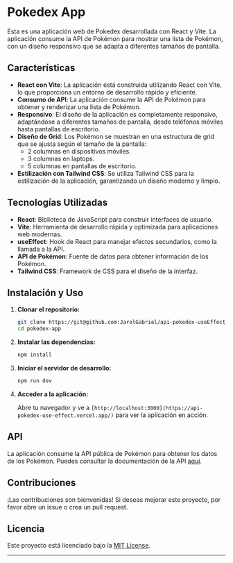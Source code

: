 # Pokedex App

Esta es una aplicación web de Pokedex desarrollada con React y Vite. La
aplicación consume la API de Pokémon para mostrar una lista de Pokémon, con un
diseño responsivo que se adapta a diferentes tamaños de pantalla.

## Características

- **React con Vite**: La aplicación está construida utilizando React con Vite,
  lo que proporciona un entorno de desarrollo rápido y eficiente.
- **Consumo de API**: La aplicación consume la API de Pokémon para obtener y
  renderizar una lista de Pokémon.
- **Responsivo**: El diseño de la aplicación es completamente responsivo,
  adaptándose a diferentes tamaños de pantalla, desde teléfonos móviles hasta
  pantallas de escritorio.
- **Diseño de Grid**: Los Pokémon se muestran en una estructura de grid que se
  ajusta según el tamaño de la pantalla:
  - 2 columnas en dispositivos móviles.
  - 3 columnas en laptops.
  - 5 columnas en pantallas de escritorio.
- **Estilización con Tailwind CSS**: Se utiliza Tailwind CSS para la
  estilización de la aplicación, garantizando un diseño moderno y limpio.

## Tecnologías Utilizadas

- **React**: Biblioteca de JavaScript para construir interfaces de usuario.
- **Vite**: Herramienta de desarrollo rápida y optimizada para aplicaciones web
  modernas.
- **useEffect**: Hook de React para manejar efectos secundarios, como la llamada
  a la API.
- **API de Pokémon**: Fuente de datos para obtener información de los Pokémon.
- **Tailwind CSS**: Framework de CSS para el diseño de la interfaz.

## Instalación y Uso

1. **Clonar el repositorio:**

   ```bash
   git clone https://git@github.com:JarolGabriel/api-pokedex-useEffect.git
   cd pokedex-app
   ```

2. **Instalar las dependencias:**

   ```bash
   npm install
   ```

3. **Iniciar el servidor de desarrollo:**

   ```bash
   npm run dev
   ```

4. **Acceder a la aplicación:**

   Abre tu navegador y ve a `[http://localhost:3000](https://api-pokedex-use-effect.vercel.app/)` para ver la aplicación en
   acción.

## API

La aplicación consume la API pública de Pokémon para obtener los datos de los
Pokémon. Puedes consultar la documentación de la API
[aquí](https://pokeapi.co/docs/v2).

## Contribuciones

¡Las contribuciones son bienvenidas! Si deseas mejorar este proyecto, por favor
abre un issue o crea un pull request.

## Licencia

Este proyecto está licenciado bajo la [MIT License](LICENSE).

---
